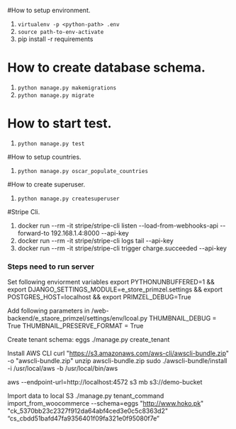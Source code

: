 #How to setup environment.

1. `virtualenv -p <python-path> .env`
2. `source path-to-env-activate`
3. pip install -r requirements

# How to create database schema.
1. `python manage.py makemigrations`
2. `python manage.py migrate`

# How to start test.
1. `python manage.py test`

#How to setup countries.
1. `python manage.py oscar_populate_countries`

#How to create superuser.

1. `python manage.py createsuperuser`

#Stripe Cli.

1. docker run --rm -it stripe/stripe-cli listen --load-from-webhooks-api --forward-to 192.168.1.4:8000 --api-key <paste-api-key-here>
2. docker run --rm -it stripe/stripe-cli logs tail --api-key <paste-api-key-here>
3. docker run --rm -it stripe/stripe-cli trigger charge.succeeded --api-key <paste-api-key-here>

### Steps need to run server
Set following enviorment variables 
export PYTHONUNBUFFERED=1 && export DJANGO_SETTINGS_MODULE=e_store_primzel.settings && export POSTGRES_HOST=localhost && export PRIMZEL_DEBUG=True

Add following parameters in /web-backend/e_staore_primzel/settings/env/lcoal.py
THUMBNAIL_DEBUG = True 
THUMBNAIL_PRESERVE_FORMAT = True


Create tenant
schema: eggs
./manage.py create_tenant


Install AWS CLI
curl "https://s3.amazonaws.com/aws-cli/awscli-bundle.zip" -o "awscli-bundle.zip"
unzip awscli-bundle.zip
sudo ./awscli-bundle/install -i /usr/local/aws -b /usr/local/bin/aws

aws --endpoint-url=http://localhost:4572 s3 mb s3://demo-bucket

Import data to local S3
./manage.py tenant_command import_from_woocommerce --schema=eggs "http://www.hoko.pk" "ck_5370bb23c2327f912da64abf4ced3e0c5c8363d2" “cs_cbdd51bafd47fa9356401f09fa321e0f95080f7e”